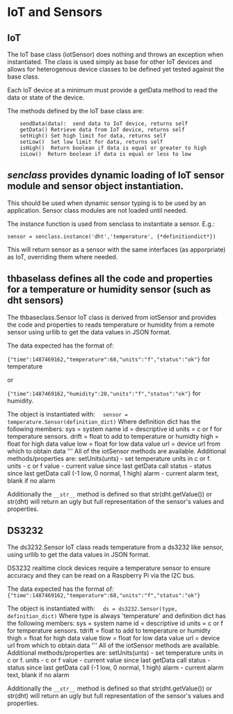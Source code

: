 # IoT and Sensors

## IoT
The IoT base class (iotSensor) does nothing and throws an exception when instantiated. 
The class is used simply as base for other IoT devices and allows for heterogenous 
device classes to be defined yet tested against the base class. 


Each IoT device at a minimum must provide a getData method to read the data or state of the 
device. 

The methods defined by the IoT base class are:
```
    sendData(data):  send data to IoT device, returns self
    getData() Retrieve data from IoT device, returns self
    setHigh() Set high limit for data, returns self
    setLow()  Set low limit for data, returns self
    isHigh()  Return boolean if data is equal or greater to high
    isLow()  Return boolean if data is equal or less to low
```

## *senclass* provides dynamic loading of IoT sensor module and sensor object instantiation.
This should be used when dynamic sensor typing is to be used by an application. Sensor class modules 
are not loaded until needed.

The instance function is used from senclass to instantiate a sensor. E.g.:

``` sensor = senclass.instance('dht','temperature', {*definitiondict*}) ```

This will return sensor as a sensor with the same interfaces (as apporpriate) as IoT, overriding them where needed. 

## thbaselass defines all the code and properties for a temperature or humidity sensor (such as dht sensors)

The thbaseclass.Sensor IoT class is derived from iotSensor and provides the 
code and properties to reads temperature or humidity from a remote sensor using urllib 
to get the data values in JSON format. 

The data expected has the format of: 

``` {"time":1487469162,"temperature":68,"units":"f","status":"ok"} ``` for temperature

or

``` {"time":1487469162,"humidity":20,"units":"f","status":"ok"} ``` for humidity.


The object is instantiated with:
 ```   sensor = temperature.Sensor(definition_dict) ```
Where
    definition dict has the following members:
                sys = system name
                id = descriptive id
                units = c or f for temperature sensors.
                drift = float to add to temperature or humidty
                high = float for high data value 
                low  = float for low data value 
                url = device url from which to obtain data
'''
All of the iotSensor methods are available. Additional methods/properties are:
    setUnits(unts)  - set temperature units in c or f. 
    units   - c or f
    value   - current value since last getData call
    status  - status since last getData call (-1 low, 0 normal, 1 high)
    alarm   - current alarm text, blank if no alarm
    
Additionally the ```__str__``` method is defined so that str(dht.getValue()) or
str(dht) will return an ugly but full representation of the sensor's values and properties.

## DS3232
The ds3232.Sensor IoT class reads temperature from a ds3232 like sensor, using urllib 
to get the data values in JSON format. 

DS3232 realtime clock devices require a temperature sensor to ensure accuracy and they can be 
read on a Raspberry Pi via the I2C bus. 

The data expected has the format of: 
``` {"time":1487469162,"temperature":68,"units":"f","status":"ok"} ```

The object is instantiated with:
 ```   ds = ds3232.Sensor(type, definition_dict) ```
Where
    type  is always 'temperature'
and
    definition dict has the following members:
                sys = system name
                id = descriptive id
                units = c or f for temperature sensors.
                tdrift = float to add to temperature or humidty
                thigh = float for high data value 
                tlow  = float for low data value 
                url = device url from which to obtain data
'''
All of the iotSensor methods are available. Additional methods/properties are:
    setUnits(unts)  - set temperature units in c or f. 
    units   - c or f
    value   - current value since last getData call
    status  - status since last getData call (-1 low, 0 normal, 1 high)
    alarm   - current alarm text, blank if no alarm
    
Additionally the ```__str__``` method is defined so that str(dht.getValue()) or
str(dht) will return an ugly but full representation of the sensor's values and properties.


